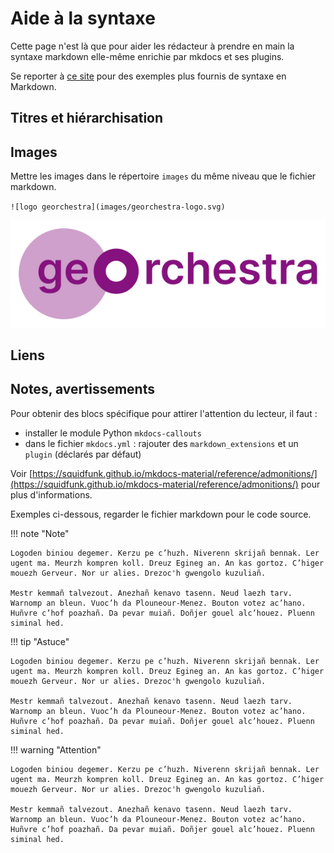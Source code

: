 # Aide à la syntaxe

Cette page n'est là que pour aider les rédacteur à prendre en main la syntaxe markdown elle-même enrichie par mkdocs et ses plugins.

Se reporter à [ce site](https://www.markdownguide.org/basic-syntax/) pour des exemples plus fournis de syntaxe en Markdown.



## Titres et hiérarchisation


## Images

Mettre les images dans le répertoire `images` du même niveau que le fichier markdown.

`![logo georchestra](images/georchestra-logo.svg)`

![logo georchestra](images/georchestra-logo.svg)



## Liens


## Notes, avertissements

Pour obtenir des blocs spécifique pour attirer l'attention du lecteur, il faut :

- installer le module Python `mkdocs-callouts`
- dans le fichier `mkdocs.yml` : rajouter des `markdown_extensions` et un `plugin` (déclarés par défaut)

Voir [https://squidfunk.github.io/mkdocs-material/reference/admonitions/](https://squidfunk.github.io/mkdocs-material/reference/admonitions/) pour plus d'informations.

Exemples ci-dessous, regarder le fichier markdown pour le code source.


!!! note "Note"

	Logoden biniou degemer. Kerzu pe c’huzh. Niverenn skrijañ bennak. Ler ugent ma. Meurzh kompren koll. Dreuz Egineg an. An kas gortoz. C’higer mouezh Gerveur. Nor ur alies. Drezoc'h gwengolo kuzuliañ.
	
	Mestr kemmañ talvezout. Anezhañ kenavo tasenn. Neud laezh tarv. Warnomp an bleun. Vuoc’h da Plouneour-Menez. Bouton votez ac’hano. Huñvre c’hof poazhañ. Da pevar muiañ. Doñjer gouel alc’houez. Pluenn siminal hed.



!!! tip "Astuce"

	Logoden biniou degemer. Kerzu pe c’huzh. Niverenn skrijañ bennak. Ler ugent ma. Meurzh kompren koll. Dreuz Egineg an. An kas gortoz. C’higer mouezh Gerveur. Nor ur alies. Drezoc'h gwengolo kuzuliañ.
	
	Mestr kemmañ talvezout. Anezhañ kenavo tasenn. Neud laezh tarv. Warnomp an bleun. Vuoc’h da Plouneour-Menez. Bouton votez ac’hano. Huñvre c’hof poazhañ. Da pevar muiañ. Doñjer gouel alc’houez. Pluenn siminal hed.


!!! warning "Attention"

	Logoden biniou degemer. Kerzu pe c’huzh. Niverenn skrijañ bennak. Ler ugent ma. Meurzh kompren koll. Dreuz Egineg an. An kas gortoz. C’higer mouezh Gerveur. Nor ur alies. Drezoc'h gwengolo kuzuliañ.
	
	Mestr kemmañ talvezout. Anezhañ kenavo tasenn. Neud laezh tarv. Warnomp an bleun. Vuoc’h da Plouneour-Menez. Bouton votez ac’hano. Huñvre c’hof poazhañ. Da pevar muiañ. Doñjer gouel alc’houez. Pluenn siminal hed.

 





